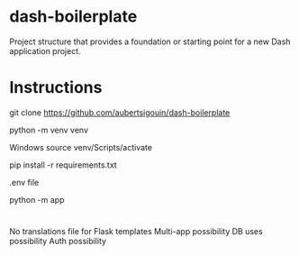 # dash-boilerplate
Project structure that provides a foundation or starting point for a new Dash application project.

# Instructions
git clone https://github.com/aubertsigouin/dash-boilerplate

python -m venv venv

Windows
source venv/Scripts/activate

pip install -r requirements.txt

.env file

python -m app

# 
No translations file for Flask templates
Multi-app possibility
DB uses possibility
Auth possibility